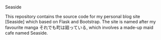Seaside


This repository contains the source code for my personal blog site [Seaside] which based on Flask and Bootstrap.
The site is named after my favourite manga それでも町は廻っている, which involves a made-up maid cafe named Seaside.

